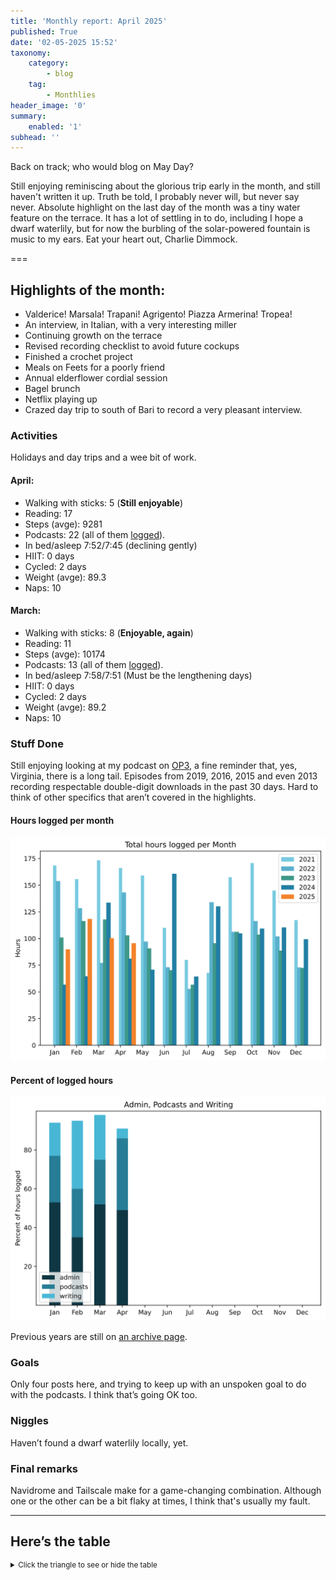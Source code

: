 ```yaml
---
title: 'Monthly report: April 2025'
published: True
date: '02-05-2025 15:52'
taxonomy:
    category:
        - blog
    tag:
        - Monthlies
header_image: '0'
summary:
    enabled: '1'
subhead: ''
---
```


Back on track; who would blog on May Day?

Still enjoying reminiscing about the glorious trip early in the month, and still haven't written it up. Truth be told, I probably never will, but never say never. Absolute highlight on the last day of the month was a tiny water feature on the terrace. It has a lot of settling in to do, including I hope a dwarf waterlily, but for now the burbling of the solar-powered fountain is music to my ears. Eat your heart out, Charlie Dimmock.

===

## Highlights of the month:
- Valderice! Marsala! Trapani! Agrigento! Piazza Armerina! Tropea!
- An interview, in Italian, with a very interesting miller
- Continuing growth on the terrace
- Revised recording checklist to avoid future cockups
- Finished a crochet project
- Meals on Feets for a poorly friend
- Annual elderflower cordial session
- Bagel brunch
- Netflix playing up
- Crazed day trip to south of Bari to record a very pleasant interview.

### Activities
Holidays and day trips and a wee bit of work.

#### April: 
* Walking with sticks: 5 (**Still enjoyable**)
* Reading: 17
* Steps (avge): 9281
* Podcasts: 22 (all of them [logged](https://www.jeremycherfas.net/listens)).
* In bed/asleep 7:52/7:45 (declining gently)
* HIIT: 0 days
* Cycled: 2 days
* Weight (avge): 89.3
* Naps: 10

#### March: 
* Walking with sticks: 8 (**Enjoyable, again**)
* Reading: 11
* Steps (avge): 10174
* Podcasts: 13 (all of them [logged](https://www.jeremycherfas.net/listens)).
* In bed/asleep 7:58/7:51 (Must be the lengthening days)
* HIIT: 0 days
* Cycled: 2 days
* Weight (avge): 89.2
* Naps: 10

### Stuff Done
Still enjoying looking at my podcast on [OP3](https://op3.dev/show/267f7514d23a4f15905fc2a852c0b030), a fine reminder that, yes, Virginia, there is a long tail. Episodes from 2019, 2016, 2015 and even 2013 recording respectable double-digit downloads in the past 30 days. Hard to think of other specifics that aren’t covered in the highlights.

#### Hours logged per month

![Graph of total hours worked each month since January 2021](hours-logged-2021-2025-04.svg)

#### Percent of logged hours

![Percentage of hours logged for Admin, Podcasts and Writing](percents-2025.svg)


Previous years are still on [an archive page](https://jeremycherfas.net/blog/working-life).

### Goals

Only four posts here, and trying to keep up with an unspoken goal to do with the podcasts. I think that’s going OK too.

### Niggles

Haven’t found a dwarf waterlily locally, yet.

### Final remarks

Navidrome and Tailscale make for a game-changing combination. Although one or the other can be a bit flaky at times, I think that's usually my fault.

----

## Here’s the table
<details>
<summary style="font-size: smaller;">Click the triangle to see or hide the table</summary>
<table class="worktable">
<thead>
<tr>
<th style="text-align: right;" class="bigrow">Month</th>
<th style="text-align: center;" class="bigrow">Total</th>
<th style="text-align: center;" class="smallrow">Daily</th>
<th style="text-align: center;"class="smallrow">Admin %</th>
<th style="text-align: center;"class="smallrow">ETP %</th>
<th style="text-align: center;"class="smallrow">Writing %</th>
<th style="text-align: center;"class="smallrow">Other %</th>
</tr>
</thead>
<tbody>
<tr>
<td style="text-align: right;">04</td>
<td style="text-align: center;">95.7</td>
<td style="text-align: center;">3.2</td>
<td style="text-align: center;">49</td>
<td style="text-align: center;">37</td>
<td style="text-align: center;">5</td>
<td style="text-align: center;">9</td>
</tr>
<tr>
<td style="text-align: right;">03</td>
<td style="text-align: center;">100.4</td>
<td style="text-align: center;">3.2</td>
<td style="text-align: center;">52</td>
<td style="text-align: center;">23</td>
<td style="text-align: center;">23</td>
<td style="text-align: center;">2</td>
</tr>
<tr>
<td style="text-align: right;">02</td>
<td style="text-align: center;">118.4</td>
<td style="text-align: center;">4.6</td>
<td style="text-align: center;">35</td>
<td style="text-align: center;">25</td>
<td style="text-align: center;">35</td>
<td style="text-align: center;">5</td>
</tr>
<tr>
<td style="text-align: right;">2025-01</td>
<td style="text-align: center;">90.0</td>
<td style="text-align: center;">4.1</td>
<td style="text-align: center;">53</td>
<td style="text-align: center;">24</td>
<td style="text-align: center;">17</td>
<td style="text-align: center;">6</td>
</tr>
</tbody>
</table>
</details>